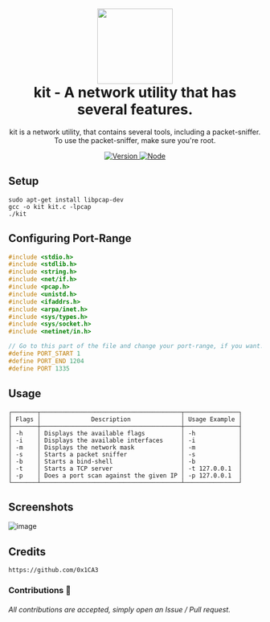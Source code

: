 <h1 align="center">
	<img src="https://cdn0.iconfinder.com/data/icons/tidee-health/24/015_007_first_aid_kit_chest-512.png" width="150px"><br>
    kit - A network utility that has several features.
</h1>
<p align="center">
	kit is a network utility, that contains several tools, including a packet-sniffer. To use the packet-sniffer, make sure you're root.
</p>

<p align="center">
	<a href="https://deno.land" target="_blank">
    	<img src="https://img.shields.io/badge/Version-1.0.0-7DCDE3?style=for-the-badge" alt="Version">
     </a>
	<a href="https://deno.land" target="_blank">
    	<img src="https://img.shields.io/badge/Deno-1.0.0+-7DCDE3?style=for-the-badge" alt="Node">
     </a>
</p>

## Setup
```
sudo apt-get install libpcap-dev
gcc -o kit kit.c -lpcap
./kit
```

## Configuring Port-Range
```c
#include <stdio.h>
#include <stdlib.h>
#include <string.h>
#include <net/if.h>
#include <pcap.h>
#include <unistd.h>
#include <ifaddrs.h>
#include <arpa/inet.h>
#include <sys/types.h>
#include <sys/socket.h>
#include <netinet/in.h>

// Go to this part of the file and change your port-range, if you want!
#define PORT_START 1
#define PORT_END 1204
#define PORT 1335
```

## Usage
```
┌───────┬───────────────────────────────────────┬───────────────┐
│ Flags │              Description              │ Usage Example │
├───────┼───────────────────────────────────────┼───────────────┤
│ -h    │ Displays the available flags          │ -h            │
│ -i    │ Displays the available interfaces     │ -i            │
│ -m    │ Displays the network mask             │ -m            │
│ -s    │ Starts a packet sniffer               │ -s            │
│ -b    │ Starts a bind-shell                   │ -b            │
│ -t    │ Starts a TCP server                   │ -t 127.0.0.1  │
│ -p    │ Does a port scan against the given IP │ -p 127.0.0.1  │
└───────┴───────────────────────────────────────┴───────────────┘
```

## Screenshots
![image](https://user-images.githubusercontent.com/86132648/128873348-bdf1348c-b69c-4f7a-b171-06b0831d3c22.png)

## Credits
```
https://github.com/0x1CA3
```

### Contributions 🎉
###### All contributions are accepted, simply open an Issue / Pull request.
